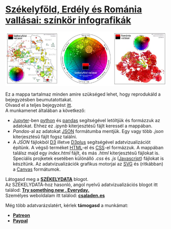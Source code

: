 [Székelyföld, Erdély és Románia vallásai: színkör infografikák](http://csaladenes.egologo.ro/szekelyfold-erdely-es-romania-vallasai-szinkor-infografikak/)
========
[![Alt text](header.jpg "Optional title")](http://csaladenes.egologo.ro/szekelyfold-erdely-es-romania-vallasai-szinkor-infografikak/)  
  
Ez a mappa tartalmaz minden amire szükséged lehet, hogy reprodukáld a bejegyzésben beumutatottakat.  
Olvasd el a teljes bejegyzést [itt](http://csaladenes.egologo.ro/szekelyfold-erdely-es-romania-vallasai-szinkor-infografikak/).  
A munkamenet általában a következő:
  - [Jupyter](http://jupyter.org)-ben [python](http://python.org) és [pandas](http://pandas.pydata.org) segítségével letöltjük és formázzuk az adatokat. Ehhez ez _.ipynb_ kiterjesztésű fájlt keressél a mappában.
  - _Pandas_-al az adatokat [JSON](http://json.org) formátumba mentjük. Egy vagy több _.json_ kiterjesztésű fájlt fogsz találni.
  - A _JSON_ fájlokból [D3](http://d3js.org) illetve [D3plus](http://d3plus.org) segítségével adatvizualizációt építünk. A végső terméket [HTML](https://www.w3schools.com/html/default.asp)-el és [CSS](https://www.w3schools.com/html/html_css.asp)-el formázzuk. A mappában  találsz majd egy _index.html_ fájlt, és más _.html_ kiterjesztésű fájlokat is. Speciális projketek esetében különálló _.css_ és _.js_ ([Javascript](https://www.javascript.com/)) fájlokat is készítünk. Az adatvizualizációk grafikus motorjai az [SVG](https://www.w3schools.com/html/html5_svg.asp) és (ritkábban) a [Canvas](https://www.w3schools.com/html/html5_canvas.asp) formátumok.

Látogasd meg a __[SZÉKELYDATA](http://szekelydata.csaladen.es)__ blogot.  
Az SZÉKELYDATÁ-hoz hasonló, angol nyelvű adatvizualizációs blogot itt találod: __[Try something new . Everyday.](http://blog.csaladen.es)__  
Személyes weboldalam itt találod: __[csaladen.es](http://csaladen.es)__
  
Még több adatvarázslatért, kérlek __támogasd__ a munkámat:
  - __[Patreon](https://www.patreon.com/szekelydata)__
  - __[Paypal](https://www.paypal.com/cgi-bin/webscr?cmd=_s-xclick&hosted_button_id=LDXE7C6W7S85N)__
  


